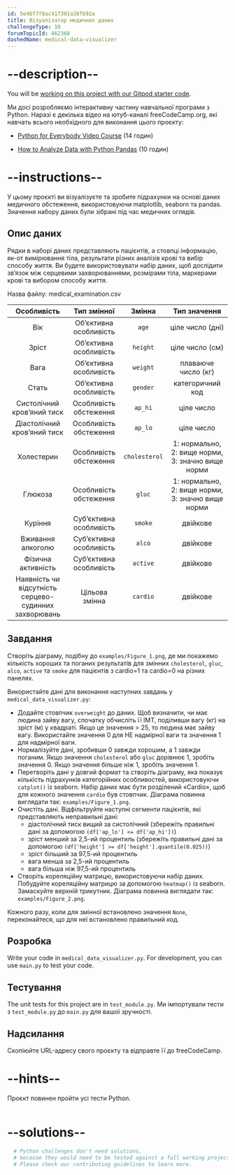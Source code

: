 ```yaml
---
id: 5e46f7f8ac417301a38fb92a
title: Візуалізатор медичних даних
challengeType: 10
forumTopicId: 462368
dashedName: medical-data-visualizer
---
```


# --description--

You will be <a href="https://gitpod.io/?autostart=true#https://github.com/freeCodeCamp/boilerplate-medical-data-visualizer/" target="_blank" rel="noopener noreferrer nofollow">working on this project with our Gitpod starter code</a>.

Ми досі розробляємо інтерактивну частину навчальної програми з Python. Наразі є декілька відео на ютуб-каналі freeCodeCamp.org, які навчать всього необхідного для виконання цього проєкту:

- <a href="https://www.freecodecamp.org/news/python-for-everybody/" target="_blank" rel="noopener noreferrer nofollow">Python for Everybody Video Course</a> (14 годин)

- <a href="https://www.freecodecamp.org/news/how-to-analyze-data-with-python-pandas/" target="_blank" rel="noopener noreferrer nofollow">How to Analyze Data with Python Pandas</a> (10 годин)

# --instructions--

У цьому проєкті ви візуалізуєте та зробите підрахунки на основі даних медичного обстеження, використовуючи matplotlib, seaborn та pandas. Значення набору даних були зібрані під час медичних оглядів.

## Опис даних

Рядки в наборі даних представляють пацієнтів, а стовпці інформацію, як-от вимірювання тіла, результати різних аналізів крові та вибір способу життя. Ви будете використовувати набір даних, щоб дослідити зв’язок між серцевими захворюваннями, розмірами тіла, маркерами крові та вибором способу життя.

Назва файлу: medical_examination.csv

|                      Особливість                      |       Тип змінної       |    Змінна     |                   Тип значення                    |
|:-----------------------------------------------------:|:-----------------------:|:-------------:|:-------------------------------------------------:|
|                          Вік                          | Об’єктивна особливість  |     `age`     |                 ціле число (дні)                  |
|                         Зріст                         | Об’єктивна особливість  |   `height`    |                  ціле число (см)                  |
|                         Вага                          | Об’єктивна особливість  |   `weight`    |                плаваюче число (кг)                |
|                         Стать                         | Об’єктивна особливість  |   `gender`    |                 категоричний код                  |
|              Систолічний кров’яний тиск               | Особливість обстеження  |    `ap_hi`    |                    ціле число                     |
|              Діастолічний кров’яний тиск              | Особливість обстеження  |    `ap_lo`    |                    ціле число                     |
|                      Холестерин                       | Особливість обстеження  | `cholesterol` | 1: нормально, 2: вище норми, 3: значно вище норми |
|                        Глюкоза                        | Особливість обстеження  |    `gluc`     | 1: нормально, 2: вище норми, 3: значно вище норми |
|                        Куріння                        | Суб’єктивна особливість |    `smoke`    |                     двійкове                      |
|                   Вживання алкоголю                   | Суб’єктивна особливість |    `alco`     |                     двійкове                      |
|                  Фізична активність                   | Суб’єктивна особливість |   `active`    |                     двійкове                      |
| Наявність чи відсутність серцево-судинних захворювань |     Цільова змінна      |   `cardio`    |                     двійкове                      |

## Завдання

Створіть діаграму, подібну до `examples/Figure_1.png`, де ми покажемо кількість хороших та поганих результатів для змінних `cholesterol`, `gluc`, `alco`, `active` та `smoke` для пацієнтів з cardio=1 та cardio=0 на різних панелях.

Використайте дані для виконання наступних завдань у `medical_data_visualizer.py`:

- Додайте стовпчик `overweight` до даних. Щоб визначити, чи має людина зайву вагу, спочатку обчисліть її ІМТ, поділивши вагу (кг) на зріст (м) у квадраті. Якщо це значення > 25, то людина має зайву вагу. Використайте значення 0 для НЕ надмірної ваги та значення 1 для надмірної ваги.
- Нормалізуйте дані, зробивши 0 завжди хорошим, а 1 завжди поганим. Якщо значення `cholesterol` або `gluc` дорівнює 1, зробіть значення 0. Якщо значення більше ніж 1, зробіть значення 1.
- Перетворіть дані у довгий формат та створіть діаграму, яка показує кількість підрахунків категорійних особливостей, використовуючи `catplot()` із seaborn. Набір даних має бути розділений «Cardio», щоб для кожного значення `cardio` був стовпчик. Діаграма повинна виглядати так: `examples/Figure_1.png`.
- Очистіть дані. Відфільтруйте наступні сегменти пацієнтів, які представляють неправильні дані:
  - діастолічний тиск вищий за систолічний (збережіть правильні дані за допомогою `(df['ap_lo'] <= df['ap_hi'])`)
  - зріст менший за 2,5-ий процентиль (збережіть правильні дані за допомогою `(df['height'] >= df['height'].quantile(0.025))`)
  - зріст більший за 97,5-ий процентиль
  - вага менша за 2,5-ий процентиль
  - вага більша ніж 97,5-ий процентиль
- Створіть кореляційну матрицю, використовуючи набір даних. Побудуйте кореляційну матрицю за допомогою `heatmap()` із seaborn. Замаскуйте верхній трикутник. Діаграма повинна виглядати так: `examples/Figure_2.png`.

Кожного разу, коли для змінної встановлено значення `None`, переконайтеся, що для неї встановлено правильний код.

## Розробка

Write your code in `medical_data_visualizer.py`. For development, you can use `main.py` to test your code.

## Тестування

The unit tests for this project are in `test_module.py`. Ми імпортували тести з `test_module.py` до `main.py` для вашої зручності.

## Надсилання

Скопіюйте URL-адресу свого проєкту та відправте її до freeCodeCamp.

# --hints--

Проєкт повинен пройти усі тести Python.

```js

```

# --solutions--

```py
  # Python challenges don't need solutions,
  # because they would need to be tested against a full working project.
  # Please check our contributing guidelines to learn more.
```
